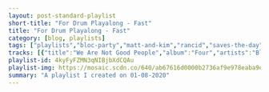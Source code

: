 ```yaml
---
layout: post-standard-playlist
short-title: "For Drum Playalong - Fast"
title: "For Drum Playalong - Fast"
category: [blog, playlists]
tags: ["playlists","bloc-party","matt-and-kim","rancid","saves-the-day","joan-jett-&-the-blackhearts","mindless-self-indulgence","the-distillers","nofx","bad-religion","rancid","less-than-jake","less-than-jake","streetlight-manifesto","streetlight-manifesto","sum-41","the-offspring","the-offspring","the-offspring","nofx","nofx","nofx","nofx","nofx","nofx","someone-still-loves-you-boris-yeltsin","the-offspring","the-offspring","the-offspring","green-day","green-day","new-found-glory","new-found-glory","new-found-glory","new-found-glory","new-found-glory","the-offspring","the-offspring","the-offspring","the-offspring","blink-182","yellowcard","the-starting-line","the-starting-line","the-starting-line","relient-k","the-weakerthans","the-shins","less-than-jake","good-luck","franz-ferdinand","the-suicide-machines","the-aquabats!"]
tracks: [{"title":"We Are Not Good People","album":"Four","artists":"Bloc Party"},{"title":"Cinders","album":"Grand","artists":"Matt and Kim"},{"title":"Ghost Band","album":"Indestructible","artists":"Rancid"},{"title":"At Your Funeral","album":"Stay What You Are","artists":"Saves The Day"},{"title":"Bad Reputation","album":"Bad Reputation (Expanded Edition)","artists":"Joan Jett & The Blackhearts"},{"title":"Never Wanted To Dance","album":"If","artists":"Mindless Self Indulgence"},{"title":"Sing Sing Death House","album":"Sing Sing Death House","artists":"The Distillers"},{"title":"We Called It America","album":"Coaster","artists":"NOFX"},{"title":"Prove It","album":"The Process Of Belief","artists":"Bad Religion"},{"title":"David Courtney","album":"Indestructible","artists":"Rancid"},{"title":"The State of Florida","album":"Gnv Fla","artists":"Less Than Jake"},{"title":"Summon Monsters","album":"Gnv Fla","artists":"Less Than Jake"},{"title":"The Saddest Song","album":"Everything Goes Numb","artists":"Streetlight Manifesto"},{"title":"We Will Fall Together","album":"Somewhere in the Between","artists":"Streetlight Manifesto"},{"title":"A.N.I.C.","album":"Does This Look Infected?","artists":"Sum 41"},{"title":"All I Want","album":"Ixnay On The Hombre","artists":"The Offspring"},{"title":"No Hero","album":"Ignition (2008 Remaster)","artists":"The Offspring"},{"title":"Get It Right","album":"Ignition (2008 Remaster)","artists":"The Offspring"},{"title":"American Errorist (I Hate Hate Haters)","album":"War on Errorism","artists":"NOFX"},{"title":"We Got Two Jealous Agains","album":"War on Errorism","artists":"NOFX"},{"title":"Cell Out","album":"Self Entitled","artists":"NOFX"},{"title":"I Don't Like Me Anymore","album":"First Ditch Effort","artists":"NOFX"},{"title":"The Quitter","album":"Coaster","artists":"NOFX"},{"title":"100 Times F*ckeder","album":"Wolves in Wolves' Clothing","artists":"NOFX"},{"title":"Critical Drain","album":"Let It Sway [Deluxe Edition]","artists":"Someone Still Loves You Boris Yeltsin"},{"title":"Lightning Rod","album":"Splinter","artists":"The Offspring"},{"title":"Walla Walla","album":"Americana","artists":"The Offspring"},{"title":"Da Hui - Explicit Album Version","album":"Splinter","artists":"The Offspring"},{"title":"Brat","album":"Insomniac","artists":"Green Day"},{"title":"Jaded","album":"Insomniac","artists":"Green Day"},{"title":"Understatement","album":"Sticks And Stones","artists":"New Found Glory"},{"title":"Something I Call Personality","album":"Sticks And Stones","artists":"New Found Glory"},{"title":"Memories and Battle Scars","album":"Radiosurgery (Deluxe Edition)","artists":"New Found Glory"},{"title":"Truck Stop Blues","album":"Not Without A Fight","artists":"New Found Glory"},{"title":"Intro (New Found Glory Album)","album":"Catalyst","artists":"New Found Glory"},{"title":"Come Out Swinging","album":"Conspiracy Of One","artists":"The Offspring"},{"title":"Takes Me Nowhere","album":"Rise And Fall, Rage And Grace","artists":"The Offspring"},{"title":"The Meaning of Life","album":"Ixnay On The Hombre","artists":"The Offspring"},{"title":"All I Want","album":"Ixnay On The Hombre","artists":"The Offspring"},{"title":"Pathetic","album":"Dude Ranch","artists":"blink-182"},{"title":"Voyeur","album":"Dude Ranch","artists":"blink-182"},{"title":"Boring","album":"Dude Ranch","artists":"blink-182"},{"title":"Enthused","album":"Dude Ranch","artists":"blink-182"},{"title":"Apple Shampoo","album":"Dude Ranch","artists":"blink-182"},{"title":"Emo","album":"Dude Ranch","artists":"blink-182"},{"title":"Josie","album":"Dude Ranch","artists":"blink-182"},{"title":"Carousel","album":"Cheshire Cat","artists":"blink-182"},{"title":"M+M's","album":"Cheshire Cat","artists":"blink-182"},{"title":"Touchdown Boy","album":"Cheshire Cat","artists":"blink-182"},{"title":"Peggy Sue","album":"Cheshire Cat","artists":"blink-182"},{"title":"Sometimes","album":"Cheshire Cat","artists":"blink-182"},{"title":"Wasting Time","album":"Cheshire Cat","artists":"blink-182"},{"title":"Ben Wah Balls","album":"Cheshire Cat","artists":"blink-182"},{"title":"The Party Song","album":"Enema Of The State","artists":"blink-182"},{"title":"Wendy Clear","album":"Enema Of The State","artists":"blink-182"},{"title":"Don't Leave Me","album":"Enema Of The State","artists":"blink-182"},{"title":"Online Songs","album":"Take Off Your Pants And Jacket","artists":"blink-182"},{"title":"Happy Holidays, You Bastard","album":"Take Off Your Pants And Jacket","artists":"blink-182"},{"title":"The Rock Show","album":"Take Off Your Pants And Jacket","artists":"blink-182"},{"title":"Roller Coaster","album":"Take Off Your Pants And Jacket","artists":"blink-182"},{"title":"Reckless Abandon","album":"Take Off Your Pants And Jacket","artists":"blink-182"},{"title":"Every Time I Look For You","album":"Take Off Your Pants And Jacket","artists":"blink-182"},{"title":"Please Take Me Home","album":"Take Off Your Pants And Jacket","artists":"blink-182"},{"title":"Cynical","album":"California (Deluxe Edition)","artists":"blink-182"},{"title":"She's Out Of Her Mind","album":"California (Deluxe Edition)","artists":"blink-182"},{"title":"Built This Pool","album":"California (Deluxe Edition)","artists":"blink-182"},{"title":"Rabbit Hole","album":"California (Deluxe Edition)","artists":"blink-182"},{"title":"The Only Thing That Matters","album":"California (Deluxe Edition)","artists":"blink-182"},{"title":"Brohemian Rhapsody","album":"California (Deluxe Edition)","artists":"blink-182"},{"title":"Wildfire","album":"California (Deluxe Edition)","artists":"blink-182"},{"title":"Bottom Of The Ocean","album":"California (Deluxe Edition)","artists":"blink-182"},{"title":"Can't Get You More Pregnant","album":"California (Deluxe Edition)","artists":"blink-182"},{"title":"Generational Divide","album":"NINE","artists":"blink-182"},{"title":"Ransom","album":"NINE","artists":"blink-182"},{"title":"Twentythree","album":"Ocean Avenue","artists":"Yellowcard"},{"title":"Given The Chance","album":"Say It Like You Mean It","artists":"The Starting Line"},{"title":"Almost There, Going Nowhere","album":"Say It Like You Mean It","artists":"The Starting Line"},{"title":"Hello Houston","album":"Say It Like You Mean It","artists":"The Starting Line"},{"title":"High of 75","album":"Mmhmm","artists":"Relient K"},{"title":"Our Retired Explorer (Dines With Michel Foucault In Paris, 1961)","album":"Reconstruction Site","artists":"The Weakerthans"},{"title":"Fighting in a Sack","album":"Chutes Too Narrow","artists":"The Shins"},{"title":"Plastic Cup Politics","album":"Anthem","artists":"Less Than Jake"},{"title":"Pajammin","album":"Into Lake Griffy","artists":"Good Luck"},{"title":"Bullet","album":"Right Thoughts, Right Words, Right Action (Deluxe Edition)","artists":"Franz Ferdinand"},{"title":"New Girl","album":"Destruction By Definition","artists":"The Suicide Machines"},{"title":"Cat with 2 Heads!","album":"The Fury of the Aquabats!","artists":"The Aquabats!"}]
playlist-id: 4kyFyFZMN3qNIBjbXdCQAu
playlist-img: https://mosaic.scdn.co/640/ab67616d0000b2736af9e978eaba9e5f8ac7653bab67616d0000b2736fcd8bd889c11501e74dc817ab67616d0000b273acbe616ad7ba01c2f335dd0aab67616d0000b273b4d6e44a1a58a9bdcd1edee7
summary: "A playlist I created on 01-08-2020"
---
```

